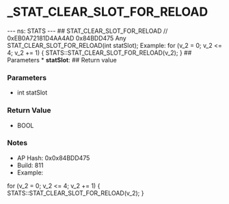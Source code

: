 # _STAT_CLEAR_SLOT_FOR_RELOAD

--- ns: STATS --- ## STAT_CLEAR_SLOT_FOR_RELOAD  // 0xEB0A72181D4AA4AD 0x84BDD475 Any STAT_CLEAR_SLOT_FOR_RELOAD(int statSlot);  Example: for (v_2 = 0; v_2 <= 4; v_2 += 1) { STATS::STAT_CLEAR_SLOT_FOR_RELOAD(v_2); }  ## Parameters * **statSlot**:  ## Return value

### Parameters
* int statSlot

### Return Value
* BOOL

### Notes
* AP Hash: 0x0x84BDD475
* Build: 811
* Example:

for (v_2 = 0; v_2 <= 4; v_2 += 1) {
    STATS::STAT_CLEAR_SLOT_FOR_RELOAD(v_2);
}

